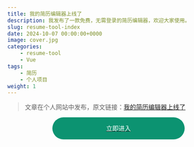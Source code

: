 ```yaml
---
title: 我的简历编辑器上线了
description: 我发布了一款免费，无需登录的简历编辑器，欢迎大家使用。
slug: resume-tool-index
date: 2024-10-07 00:00:00+0000
image: cover.jpg
categories:
    - resume-tool
    - Vue
tags:
    - 简历
    - 个人项目
weight: 1
---
```

> 文章在个人网站中发布，原文链接：[我的简历编辑器上线了](https://blog.zhoujump.club/p/resume-tool-index/)

<a target="_blank" href="https://resume.zhoujump.club/">
    <div class="enter-button">立即进入</div>
</a>
<style>
    .enter-button {
        text-align: center;
        background: #0C9371;
        width: 300px;
        color: #fff;
        height: 50px;
        line-height: 50px;
        border-radius: 25px;
        margin: 0 auto;
    }
</style>


